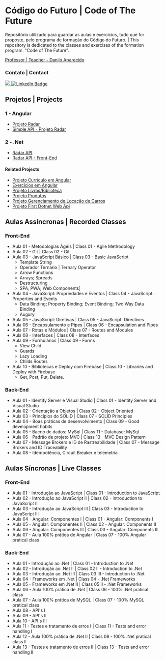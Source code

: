 # Código do Futuro | Code of The Future

Repositório utilizado para guardar as aulas e exercícios, tudo que for proposto, pelo programa de formação do Código do Futuro. | This repository is dedicated to the classes and exercises of the formation program: "Code of The Future".

[Professor | Teacher - Danilo Aparecido](https://www.linkedin.com/search/results/all/?heroEntityKey=urn%3Ali%3Afsd_profile%3AACoAAAce0SUBo-evw_-UTiCDvRgyEhMratZT51A&keywords=danilo%20aparecido%20dos%20santos&origin=RICH_QUERY_SUGGESTION&position=0&searchId=ce8d26d2-4dca-4800-a1d2-a0dd65fdf5d3&sid=nkG)

### Contato | Contact
<div id="badges">
  <span> </span>
  <a href = "mailto:gustavosalgadolima+git@gmail.com">
    <img src="https://img.shields.io/badge/Gmail-D14836?style=for-the-badge&logo=gmail&logoColor=white" target="_blank">
  </a>
  <a href = "https://www.linkedin.com/in/gustavo-salgado-lima">
    <img src="https://img.shields.io/badge/LinkedIn-blue?style=for-the-badge&logo=linkedin&logoColor=white" alt="LinkedIn Badge"/>
  </a>
</div>

## Projetos | Projects

### 1 - Angular
- [Projeto Radar](https://github.com/GusGul/projeto-radar)
- [Simple API - Projeto Radar](https://github.com/GusGul/projeto-radar-back-end)

### 2 - .Net
- [Radar API](https://github.com/BGJKW/Radar_Api)
- [Radar API - Front-End](https://github.com/BGJKW/projeto-radar-angular)

#### Related Projects
- [Projeto Currículo em Angular](https://github.com/GusGul/Curriculum_Angular)
- [Exercícios em Angular](https://github.com/GusGul/Exercicios_Angular)
- [Projeto Livros/Biblioteca](https://github.com/GusGul/Projeto_Livros-Biblioteca)
- [Projeto Produtos](https://github.com/GusGul/ProjetoProdutos-AulaCodDoFut)
- [Projeto Gerenciamento de Locação de Carros](https://github.com/GusGul/Gerenciamento-Locacao-Carros)
- [Projeto First Dotnet Web Api](https://github.com/GusGul/first-web-api-dotnet)

## Aulas Assíncronas | Recorded Classes

### Front-End

- Aula 01 - Metodologias Ágeis | Class 01 - Agile Methodology
- Aula 02 - Git | Class 02 - Git
- Aula 03 - JavaScript Básico | Class 03 - Basic JavaScript
  - Template String
  - Operador Ternário | Ternary Operator
  - Arrow Functions
  - Arrays; Spreads
  - Destructuring
  - SPA; PWA; Web Components]
- Aula 04 - JavaScript: Propriedades e Eventos | Class 04 - JavaScript: Properties and Events
  - Data Binding; Property Binding; Event Binding; Two Way Data Binding
  - Augury
- Aula 05 - JavaScript: Diretivas | Class 05 - JavaScript: Directives
- Aula 06 - Encapsulamento e Pipes | Class 06 - Encapsulation and Pipes
- Aula 07 - Rotas e Módulos | Class 07 - Routes and Modules
- Aula 08 - Interfaces | Class 08 - Interfaces
- Aula 09 - Formulários | Class 09 - Forms
  - View Child
  - Guards
  - Lazy Loading
  - Childs Routes
- Aula 10 - Bibliotecas e Deploy com Firebase | Class 10 - Libraries and Deploy with Firebase
  - Get, Post, Put, Delete.

### Back-End

- Aula 01 - Identity Server e Visual Studio | Class 01 - Identity Server and Visual Studio
- Aula 02 - Orientação a Objetos | Class 02 - Object Oriented
- Aula 03 - Princípios do SOLID | Class 07 - SOLID Principles
- Aula 04 - Boas práticas de desenvolvimento | Class 09 - Good development habits
- Aula 05 - Bacno de dados: MySql | Class 11 - Database: MySql 
- Aula 06 - Padrão de projeto MVC | Class 13 - MVC Design Pattern
- Aula 07 - Message Brokers e ID de Rastreabilidade | Class 07 - Message Brokers and ID Traceability
- Aula 08 - Idempotência, Circuit Breaker e telemetria


## Aulas Síncronas | Live Classes

### Front-End

- Aula 01 - Introdução ao JavaScript | Class 01 - Introduction to JavaScript
- Aula 02 - Introdução ao JavaScript II | Class 02 - Introduction to JavaScript II
- Aula 03 - Introdução ao JavaScript III | Class 03 - Introduction to JavaScript III
- Aula 04 - Angular: Componentes I | Class 01 - Angular: Components I
- Aula 05 - Angular: Componentes II | Class 02 - Angular: Components II 
- Aula 06 - Angular: Componentes III | Class 03 - Angular: Components III
- Aula 07 - Aula 100% prática de Angular | Class 07 - 100% Angular pratical class

### Back-End

- Aula 01 - Introdução ao .Net | Class 01 - Introduction to .Net
- Aula 02 - Introdução ao .Net II | Class 02 II - Introduction to .Net
- Aula 03 - Introdução ao .Net III | Class 03 III - Introduction to .Net
- Aula 04 - Frameworks em .Net | Class 04 - .Net Frameworks
- Aula 05 - Frameworks em .Net II | Class 05 II - .Net Frameworks
- Aula 06 - Aula 100% prática de .Net | Class 06 - 100% .Net pratical class
- Aula 07 - Aula 100% prática de MySQL | Class 07 - 100% MySQL pratical class
- Aula 08 - API's I
- Aula 09 - API's II
- Aula 10 - API's III
- Aula 11 - Testes e tratamento de erros I | Class 11 - Tests and error handling I
- Aula 12 - Aula 100% prática de .Net II | Class 08 - 100% .Net pratical class II
- Aula 13 - Testes e tratamento de erros II | Class 13 - Tests and error handling II
